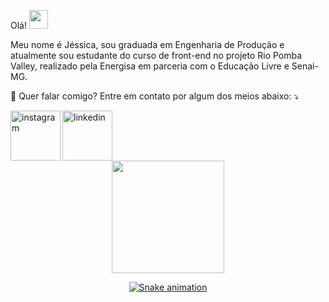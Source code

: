Olá! <img src="https://media.giphy.com/media/hvRJCLFzcasrR4ia7z/giphy.gif" width="30px" height="30"></h3>

Meu nome é Jéssica, sou graduada em Engenharia de Produção e atualmente sou estudante do curso de front-end no projeto Rio Pomba Valley, realizado pela Energisa em parceria com o Educação Livre e Senai-MG.

<p align="left">
  💌 Quer falar comigo? Entre em contato por algum dos meios abaixo: ⤵️
</p>
<a href="https://www.instagram.com/jessica.csmelo/">
    <img align="left" width="80px" src="https://i.ibb.co/qkGSp1D/instagram.png" alt="instagram" style="vertical-align:top;">
  </a> 
  </a>
  <a href="https://www.linkedin.com/in/jessicamelo93/">
    <img width="80px" src="https://i.ibb.co/RyZx12b/linkedin.png" alt="linkedin" style="vertical-align:top;">
  
  <div align="center">
  <a href="https://github.com/JessicaCSMelo">
  <img height="180em" src="https://github-readme-stats.vercel.app/api?username=JessicaCSMelo&show_icons=true&theme=dark&include_all_commits=true&count_private=true"/>
  
  ![Snake animation](https://github.com/JessicaCSMelo/JessicaCSMelo/blob/output/github-contribution-grid-snake.svg)

